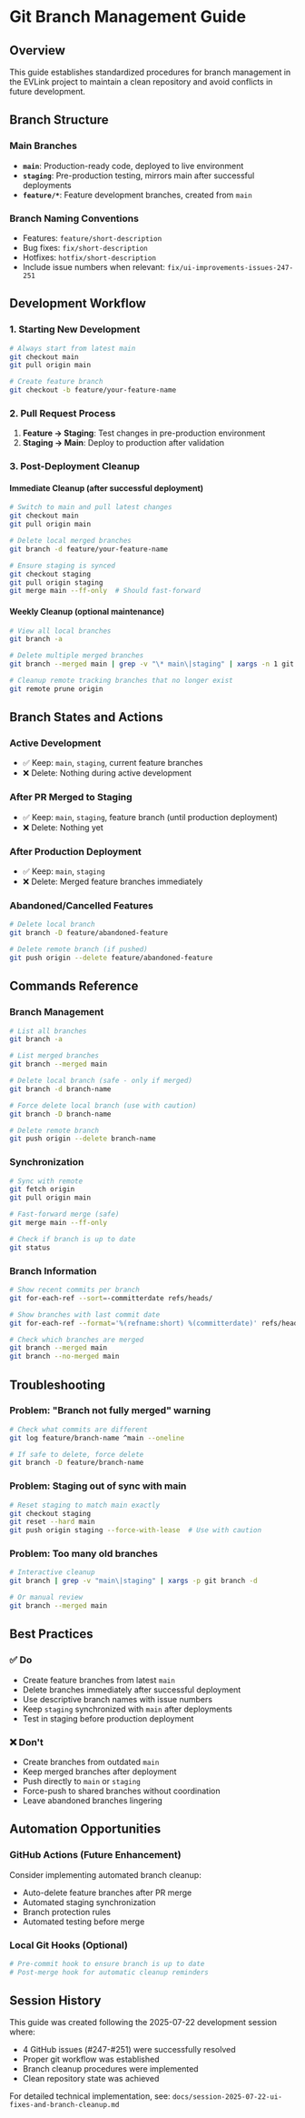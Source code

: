 # Git Branch Management Guide

## Overview
This guide establishes standardized procedures for branch management in the EVLink project to maintain a clean repository and avoid conflicts in future development.

## Branch Structure

### Main Branches
- **`main`**: Production-ready code, deployed to live environment
- **`staging`**: Pre-production testing, mirrors main after successful deployments
- **`feature/*`**: Feature development branches, created from `main`

### Branch Naming Conventions
- Features: `feature/short-description`
- Bug fixes: `fix/short-description` 
- Hotfixes: `hotfix/short-description`
- Include issue numbers when relevant: `fix/ui-improvements-issues-247-251`

## Development Workflow

### 1. Starting New Development
```bash
# Always start from latest main
git checkout main
git pull origin main

# Create feature branch
git checkout -b feature/your-feature-name
```

### 2. Pull Request Process
1. **Feature → Staging**: Test changes in pre-production environment
2. **Staging → Main**: Deploy to production after validation

### 3. Post-Deployment Cleanup

#### Immediate Cleanup (after successful deployment)
```bash
# Switch to main and pull latest changes
git checkout main
git pull origin main

# Delete local merged branches
git branch -d feature/your-feature-name

# Ensure staging is synced
git checkout staging
git pull origin staging
git merge main --ff-only  # Should fast-forward
```

#### Weekly Cleanup (optional maintenance)
```bash
# View all local branches
git branch -a

# Delete multiple merged branches
git branch --merged main | grep -v "\* main\|staging" | xargs -n 1 git branch -d

# Cleanup remote tracking branches that no longer exist
git remote prune origin
```

## Branch States and Actions

### Active Development
- ✅ Keep: `main`, `staging`, current feature branches
- ❌ Delete: Nothing during active development

### After PR Merged to Staging
- ✅ Keep: `main`, `staging`, feature branch (until production deployment)
- ❌ Delete: Nothing yet

### After Production Deployment
- ✅ Keep: `main`, `staging`
- ❌ Delete: Merged feature branches immediately

### Abandoned/Cancelled Features
```bash
# Delete local branch
git branch -D feature/abandoned-feature

# Delete remote branch (if pushed)
git push origin --delete feature/abandoned-feature
```

## Commands Reference

### Branch Management
```bash
# List all branches
git branch -a

# List merged branches
git branch --merged main

# Delete local branch (safe - only if merged)
git branch -d branch-name

# Force delete local branch (use with caution)
git branch -D branch-name

# Delete remote branch
git push origin --delete branch-name
```

### Synchronization
```bash
# Sync with remote
git fetch origin
git pull origin main

# Fast-forward merge (safe)
git merge main --ff-only

# Check if branch is up to date
git status
```

### Branch Information
```bash
# Show recent commits per branch
git for-each-ref --sort=-committerdate refs/heads/

# Show branches with last commit date
git for-each-ref --format='%(refname:short) %(committerdate)' refs/heads/

# Check which branches are merged
git branch --merged main
git branch --no-merged main
```

## Troubleshooting

### Problem: "Branch not fully merged" warning
```bash
# Check what commits are different
git log feature/branch-name ^main --oneline

# If safe to delete, force delete
git branch -D feature/branch-name
```

### Problem: Staging out of sync with main
```bash
# Reset staging to match main exactly
git checkout staging
git reset --hard main
git push origin staging --force-with-lease  # Use with caution
```

### Problem: Too many old branches
```bash
# Interactive cleanup
git branch | grep -v "main\|staging" | xargs -p git branch -d

# Or manual review
git branch --merged main
```

## Best Practices

### ✅ Do
- Create feature branches from latest `main`
- Delete branches immediately after successful deployment
- Use descriptive branch names with issue numbers
- Keep `staging` synchronized with `main` after deployments
- Test in staging before production deployment

### ❌ Don't
- Create branches from outdated `main`
- Keep merged branches after deployment
- Push directly to `main` or `staging`
- Force-push to shared branches without coordination
- Leave abandoned branches lingering

## Automation Opportunities

### GitHub Actions (Future Enhancement)
Consider implementing automated branch cleanup:
- Auto-delete feature branches after PR merge
- Automated staging synchronization
- Branch protection rules
- Automated testing before merge

### Local Git Hooks (Optional)
```bash
# Pre-commit hook to ensure branch is up to date
# Post-merge hook for automatic cleanup reminders
```

## Session History
This guide was created following the 2025-07-22 development session where:
- 4 GitHub issues (#247-#251) were successfully resolved
- Proper git workflow was established
- Branch cleanup procedures were implemented
- Clean repository state was achieved

For detailed technical implementation, see: `docs/session-2025-07-22-ui-fixes-and-branch-cleanup.md`